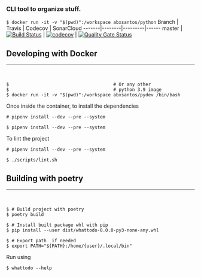 ### CLI tool to organize stuff.

`$ docker run -it -v "$(pwd)":/workspace abxsantos/python`
Branch | Travis | Codecov | SonarCloud
-------|--------|---------|------
master | [![Build Status](https://travis-ci.org/abxsantos/whattodo.svg?branch=main)](https://travis-ci.org/abxsantos/whattodo) | [![codecov](https://codecov.io/gh/abxsantos/whattodo/branch/main/graph/badge.svg?token=CW0DV93ZZY)](https://codecov.io/gh/abxsantos/whattodo) | [![Quality Gate Status](https://sonarcloud.io/api/project_badges/measure?project=abxsantos_whattodo&metric=alert_status)](https://sonarcloud.io/dashboard?id=abxsantos_whattodo)
<br>

## Developing with Docker
---
<br>

```shell
$                                       # Or any other 
$                                       # python 3.9 image
$ docker run -it -v "$(pwd)":/workspace abxsantos/pydev /bin/bash
```

Once inside the container, to install the dependencies

`# pipenv install --dev --pre --system`
```shell
$ pipenv install --dev --pre --system
```

To lint the project

`# pipenv install --dev --pre --system`
```shell
$ ./scripts/lint.sh
```

## Building with poetry
---
<br>

```shell
$ # Build project with poetry
$ poetry build

$ # Install built package whl with pip
$ pip install --user dist/whattodo-0.0.0-py3-none-any.whl

$ # Export path  if needed
$ export PATH="${PATH}:/home/{user}/.local/bin"
```

Run using
```shell
$ whattodo --help
```